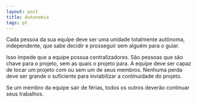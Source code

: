```yaml
---
layout: post
title: Autonomia
tags: pt
---
```

Cada pessoa da sua equipe deve ser uma unidade totalmente autônoma, independente, que sabe decidir e prosseguir sem alguém para o guiar.

Isso impede que a equipe possua centralizadores. São pessoas que são chave para o projeto, sem as quais o projeto para. A equipe deve ser capaz de tocar um projeto com ou sem um de seus membros. Nenhuma perda deve ser grande o suficiente para inviabilizar a continuidade do projeto.

Se um membro da equipe sair de férias, todos os outros deverão continuar seus trabalhos.
